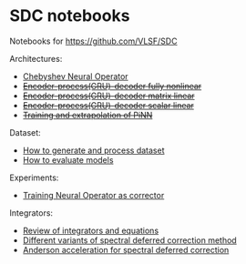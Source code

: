 # SDC notebooks
Notebooks for https://github.com/VLSF/SDC

Architectures:
+ [Chebyshev Neural Operator](https://github.com/VLSF/SDC_notebooks/blob/main/architectures/Chebyshev%20Neural%20Operator.ipynb)
+ ~~[Encoder-process(GRU)-decoder fully nonlinear](https://github.com/VLSF/SDC_notebooks/blob/main/architectures/Venkataraman%20Amos%20model.ipynb)~~
+ ~~[Encoder-process(GRU)-decoder matrix linear](https://github.com/VLSF/SDC_notebooks/blob/main/architectures/Consistent%20Matrix%20Model.ipynb)~~
+ ~~[Encoder-process(GRU)-decoder scalar linear](https://github.com/VLSF/SDC_notebooks/blob/main/architectures/Consistent%20scalar%20model.ipynb)~~
+ ~~[Training and extrapolation of PiNN](https://github.com/VLSF/SDC_notebooks/blob/main/architectures/vanilla%20PiNN.ipynb)~~

Dataset:
+ [How to generate and process dataset](https://github.com/VLSF/SDC_notebooks/blob/main/datasets/Dataset%20generation.ipynb)
+ [How to evaluate models](https://github.com/VLSF/SDC_notebooks/blob/main/datasets/Metrics.ipynb)

Experiments:
+ [Training Neural Operator as corrector](https://github.com/VLSF/SDC_notebooks/blob/main/experiments/Neural%20Operator%20with%20skip%20connection.ipynb)

Integrators:
+ [Review of integrators and equations](https://github.com/VLSF/SDC_notebooks/blob/main/integrators/ODEs%20and%20integrators.ipynb)
+ [Different variants of spectral deferred correction method](https://github.com/VLSF/SDC_notebooks/blob/main/integrators/Spectral%20Deferred%20Correction.ipynb)
+ [Anderson acceleration for spectral deferred correction](https://github.com/VLSF/SDC_notebooks/blob/main/integrators/Anderson%20Acceleration.ipynb)
